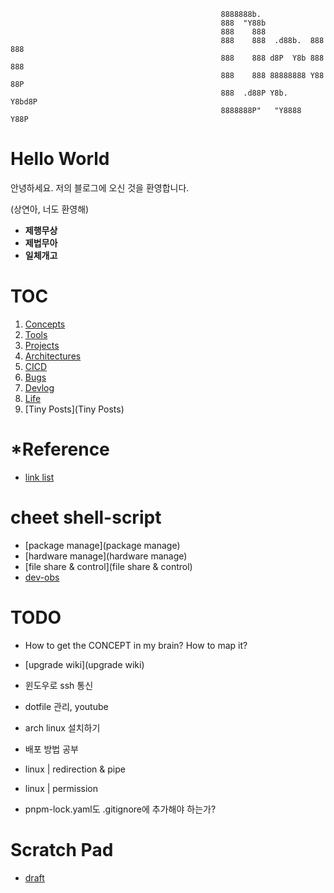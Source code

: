                                                    
                                                   
                                                   8888888b.                    
                                                   888  "Y88b                   
                                                   888    888                   
                                                   888    888  .d88b.  888  888 
                                                   888    888 d8P  Y8b 888  888 
                                                   888    888 88888888 Y88  88P 
                                                   888  .d88P Y8b.      Y8bd8P  
                                                   8888888P"   "Y8888    Y88P   
                                                                                
                                                                                
                                                                                

# Hello World

안녕하세요. 저의 블로그에 오신 것을 환영합니다.

(상연아, 너도 환영해)

- **제행무상**
- **제법무아**
- **일체개고**

# TOC

1. [Concepts](Concepts)
2. [Tools](Tools)
3. [Projects](Projects)
4. [Architectures](Architectures)
5. [CICD](CICD)
6. [Bugs](Bugs)
7. [Devlog](Devlog)
8. [Life](Life)
9. [Tiny Posts](Tiny Posts)

# \*Reference

- [link list](link-list)

# cheet shell-script

- [package manage](package manage)
- [hardware manage](hardware manage)
- [file share & control](file share & control)
- [dev-obs](dev-obs)

# TODO

- How to get the CONCEPT in my brain? How to map it?
- [upgrade wiki](upgrade wiki)

- 윈도우로 ssh 통신
- dotfile 관리, youtube
- arch linux 설치하기
- 배포 방법 공부
- linux | redirection & pipe
- linux | permission
- pnpm-lock.yaml도 .gitignore에 추가해야 하는가?


# Scratch Pad

- [draft](draft)
